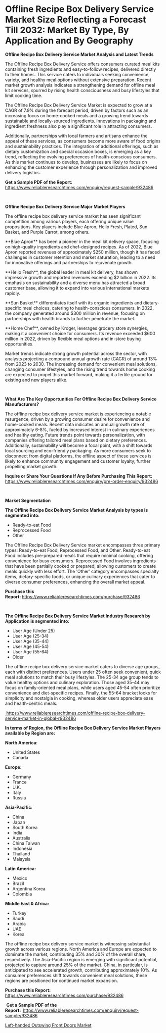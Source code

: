 <p><h1>Offline Recipe Box Delivery Service Market Size Reflecting a Forecast Till 2032: Market By Type, By Application and By Geography</h1></p><p><strong>Offline Recipe Box Delivery Service Market Analysis and Latest Trends</strong></p>
<p><p>The Offline Recipe Box Delivery Service offers consumers curated meal kits containing fresh ingredients and easy-to-follow recipes, delivered directly to their homes. This service caters to individuals seeking convenience, variety, and healthy meal options without extensive preparation. Recent market growth analysis indicates a strengthening demand for offline meal kit services, spurred by rising health consciousness and busy lifestyles that limit cooking time.</p><p>The Offline Recipe Box Delivery Service Market is expected to grow at a CAGR of 7.9% during the forecast period, driven by factors such as an increasing focus on home-cooked meals and a growing trend towards sustainable and locally-sourced ingredients. Innovations in packaging and ingredient freshness also play a significant role in attracting consumers. </p><p>Additionally, partnerships with local farmers and artisans enhance the appeal of these services, as consumers become more aware of food origins and sustainability practices. The integration of additional offerings, such as dietary customization and special occasion boxes, is emerging as a key trend, reflecting the evolving preferences of health-conscious consumers. As this market continues to develop, businesses are likely to focus on enhancing the customer experience through personalization and improved delivery logistics.</p></p>
<p><strong>Get a Sample PDF of the Report:&nbsp;</strong> <a href="https://www.reliableresearchtimes.com/enquiry/request-sample/932486?utm_campaign=3291&utm_medium=2&utm_source=Github&utm_content=ia&utm_term=21032025&utm_id=offline-recipe-box-delivery-service">https://www.reliableresearchtimes.com/enquiry/request-sample/932486</a></p>
<p>&nbsp;</p>
<p><strong>Offline Recipe Box Delivery Service Major Market Players</strong></p>
<p><p>The offline recipe box delivery service market has seen significant competition among various players, each offering unique value propositions. Key players include Blue Apron, Hello Fresh, Plated, Sun Basket, and Purple Carrot, among others.</p><p>**Blue Apron** has been a pioneer in the meal kit delivery space, focusing on high-quality ingredients and chef-designed recipes. As of 2022, Blue Apron reported revenues of approximately $250 million, though it has faced challenges in customer retention and market saturation, leading to a need for innovative offerings and partnerships to rejuvenate growth.</p><p>**Hello Fresh**, the global leader in meal kit delivery, has shown impressive growth and reported revenues exceeding $2 billion in 2022. Its emphasis on sustainability and a diverse menu has attracted a broad customer base, allowing it to expand into various international markets rapidly.</p><p>**Sun Basket** differentiates itself with its organic ingredients and dietary-specific meal choices, catering to health-conscious consumers. In 2022, the company generated around $300 million in revenue, focusing on partnerships with health brands to further penetrate the market.</p><p>**Home Chef**, owned by Kroger, leverages grocery store synergies, making it a convenient choice for consumers. Its revenue exceeded $600 million in 2022, driven by flexible meal options and in-store buying opportunities.</p><p>Market trends indicate strong growth potential across the sector, with analysts projecting a compound annual growth rate (CAGR) of around 13% from 2023 to 2030. The increasing demand for convenient meal solutions, changing consumer lifestyles, and the rising trend towards home cooking are expected to propel this market forward, making it a fertile ground for existing and new players alike.</p></p>
<p>&nbsp;</p>
<p><strong>What Are The Key Opportunities For Offline Recipe Box Delivery Service Manufacturers?</strong></p>
<p><p>The offline recipe box delivery service market is experiencing a notable resurgence, driven by a growing consumer desire for convenience and home-cooked meals. Recent data indicates an annual growth rate of approximately 6-8%, fueled by increased interest in culinary experiences and healthy eating. Future trends point towards personalization, with companies offering tailored meal plans based on dietary preferences. Additionally, sustainability will become a focal point, with a shift towards local sourcing and eco-friendly packaging. As more consumers seek to disconnect from digital platforms, the offline aspect of these services is likely to enhance community engagement and customer loyalty, further propelling market growth.</p></p>
<p><strong>Inquire or Share Your Questions If Any Before Purchasing This Report:</strong> <a href="https://www.reliableresearchtimes.com/enquiry/pre-order-enquiry/932486?utm_campaign=3291&utm_medium=2&utm_source=Github&utm_content=ia&utm_term=21032025&utm_id=offline-recipe-box-delivery-service">https://www.reliableresearchtimes.com/enquiry/pre-order-enquiry/932486</a></p>
<p>&nbsp;</p>
<p><strong>Market Segmentation</strong></p>
<p><strong>The Offline Recipe Box Delivery Service Market Analysis by types is segmented into:</strong></p>
<p><ul><li>Ready-to-eat Food</li><li>Reprocessed Food</li><li>Other</li></ul></p>
<p><p>The Offline Recipe Box Delivery Service market encompasses three primary types: Ready-to-eat Food, Reprocessed Food, and Other. Ready-to-eat Food includes pre-prepared meals that require minimal cooking, offering convenience for busy consumers. Reprocessed Food involves ingredients that have been partially cooked or prepared, allowing customers to create meals quickly with less effort. The 'Other' category encompasses specialty items, dietary-specific foods, or unique culinary experiences that cater to diverse consumer preferences, enhancing the overall market appeal.</p></p>
<p><strong>Purchase this Report:&nbsp;</strong><a href="https://www.reliableresearchtimes.com/purchase/932486?utm_campaign=3291&utm_medium=2&utm_source=Github&utm_content=ia&utm_term=21032025&utm_id=offline-recipe-box-delivery-service">https://www.reliableresearchtimes.com/purchase/932486</a></p>
<p>&nbsp;</p>
<p><strong>The Offline Recipe Box Delivery Service Market Industry Research by Application is segmented into:</strong></p>
<p><ul><li>User Age (Under 25)</li><li>User Age (25-34)</li><li>User Age (35-44)</li><li>User Age (45-54)</li><li>User Age (55-64)</li><li>Older</li></ul></p>
<p><p>The offline recipe box delivery service market caters to diverse age groups, each with distinct preferences. Users under 25 often seek convenient, quick meal solutions to match their busy lifestyles. The 25-34 age group tends to value healthy options and culinary exploration. Those aged 35-44 may focus on family-oriented meal plans, while users aged 45-54 often prioritize convenience and diet-specific recipes. Finally, the 55-64 bracket looks for simplicity and nostalgia in cooking, whereas older users appreciate ease and health-centric meals.</p></p>
<p><a href="https://www.reliableresearchtimes.com/offline-recipe-box-delivery-service-market-in-global-r932486?utm_campaign=3291&utm_medium=2&utm_source=Github&utm_content=ia&utm_term=21032025&utm_id=offline-recipe-box-delivery-service">&nbsp;https://www.reliableresearchtimes.com/offline-recipe-box-delivery-service-market-in-global-r932486</a></p>
<p><strong>In terms of Region, the Offline Recipe Box Delivery Service Market Players available by Region are:</strong></p>
<p>
    <p> <strong> North America: </strong>
        <ul>
            <li>United States</li>
            <li>Canada</li>
        </ul>
        </p> 
    <p> <strong> Europe: </strong>
        <ul>
            <li>Germany</li>
            <li>France</li>
            <li>U.K.</li>
            <li>Italy</li>
            <li>Russia</li>
        </ul>
        </p> 
    <p> <strong> Asia-Pacific: </strong>
        <ul>
            <li>China</li>
            <li>Japan</li>
            <li>South Korea</li>
            <li>India</li>
            <li>Australia</li>
            <li>China Taiwan</li>
            <li>Indonesia</li>
            <li>Thailand</li>
            <li>Malaysia</li>
        </ul>
        </p> 
    <p> <strong> Latin America: </strong>
        <ul>
            <li>Mexico</li>
            <li>Brazil</li>
            <li>Argentina Korea</li>
            <li>Colombia</li>
        </ul>
        </p> 
    <p> <strong> Middle East & Africa: </strong>
        <ul>
            <li>Turkey</li>
            <li>Saudi</li>
            <li>Arabia</li>
            <li>UAE</li>
            <li>Korea</li>
        </ul>
    </p>
    </p>
<p><p>The offline recipe box delivery service market is witnessing substantial growth across various regions. North America and Europe are expected to dominate the market, contributing 35% and 30% of the overall share, respectively. The Asia-Pacific region is emerging with significant potential, projected to capture around 25% of the market. China, in particular, is anticipated to see accelerated growth, contributing approximately 10%. As consumer preferences shift towards convenient meal solutions, these regions are positioned for continued market expansion.</p></p>
<p><strong>Purchase this Report: </strong><a href="https://www.reliableresearchtimes.com/purchase/932486?utm_campaign=3291&utm_medium=2&utm_source=Github&utm_content=ia&utm_term=21032025&utm_id=offline-recipe-box-delivery-service">https://www.reliableresearchtimes.com/purchase/932486</a></p>
<p>&nbsp;<strong>Get a Sample PDF of the Report:&nbsp;&nbsp;</strong><a href="https://www.reliableresearchtimes.com/enquiry/request-sample/932486?utm_campaign=3291&utm_medium=2&utm_source=Github&utm_content=ia&utm_term=21032025&utm_id=offline-recipe-box-delivery-service">https://www.reliableresearchtimes.com/enquiry/request-sample/932486</a></p>
<p><strong></strong></p>
<p><p><a href="https://github.com/sderolza/Market-Research-Report-List-1/blob/main/left-handed-outswing-front-doors-market.md?utm_campaign=3291&utm_medium=2&utm_source=Github&utm_content=ia&utm_term=21032025&utm_id=offline-recipe-box-delivery-service">Left-handed Outswing Front Doors Market</a></p></p>